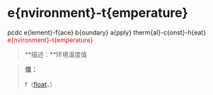 # e{nvironment}-t{emperature}
pcdc e{lement}-f{ace} b{oundary} a{pply} therm{al}-c{onst}-h{eat} <span style='color: red;'>e{nvironment}-t{emperature}</span>
> **描述：**环境温度值

> 
> **值：**
> 
> f（[float](数据类型/float/)，）

